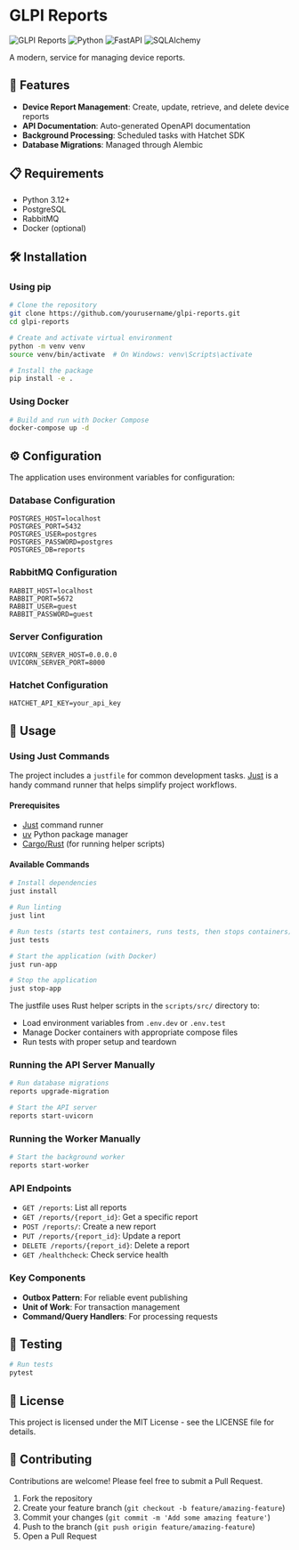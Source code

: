 # GLPI Reports

![GLPI Reports](https://img.shields.io/badge/GLPI-Reports-blue)
![Python](https://img.shields.io/badge/Python-3.12+-blue)
![FastAPI](https://img.shields.io/badge/FastAPI-0.115+-green)
![SQLAlchemy](https://img.shields.io/badge/SQLAlchemy-2.0+-orange)

A modern, service for managing device reports.

## 🚀 Features

- **Device Report Management**: Create, update, retrieve, and delete device reports
- **API Documentation**: Auto-generated OpenAPI documentation
- **Background Processing**: Scheduled tasks with Hatchet SDK
- **Database Migrations**: Managed through Alembic

## 📋 Requirements

- Python 3.12+
- PostgreSQL
- RabbitMQ
- Docker (optional)

## 🛠️ Installation

### Using pip

```bash
# Clone the repository
git clone https://github.com/yourusername/glpi-reports.git
cd glpi-reports

# Create and activate virtual environment
python -m venv venv
source venv/bin/activate  # On Windows: venv\Scripts\activate

# Install the package
pip install -e .
```

### Using Docker

```bash
# Build and run with Docker Compose
docker-compose up -d
```

## ⚙️ Configuration

The application uses environment variables for configuration:

### Database Configuration
```
POSTGRES_HOST=localhost
POSTGRES_PORT=5432
POSTGRES_USER=postgres
POSTGRES_PASSWORD=postgres
POSTGRES_DB=reports
```

### RabbitMQ Configuration
```
RABBIT_HOST=localhost
RABBIT_PORT=5672
RABBIT_USER=guest
RABBIT_PASSWORD=guest
```

### Server Configuration
```
UVICORN_SERVER_HOST=0.0.0.0
UVICORN_SERVER_PORT=8000
```

### Hatchet Configuration
```
HATCHET_API_KEY=your_api_key
```

## 🚀 Usage

### Using Just Commands

The project includes a `justfile` for common development tasks. [Just](https://github.com/casey/just) is a handy command runner that helps simplify project workflows.

#### Prerequisites

- [Just](https://github.com/casey/just) command runner
- [uv](https://github.com/astral-sh/uv) Python package manager
- [Cargo/Rust](https://www.rust-lang.org/tools/install) (for running helper scripts)

#### Available Commands

```bash
# Install dependencies
just install

# Run linting
just lint

# Run tests (starts test containers, runs tests, then stops containers)
just tests

# Start the application (with Docker)
just run-app

# Stop the application
just stop-app
```

The justfile uses Rust helper scripts in the `scripts/src/` directory to:
- Load environment variables from `.env.dev` or `.env.test`
- Manage Docker containers with appropriate compose files
- Run tests with proper setup and teardown

### Running the API Server Manually

```bash
# Run database migrations
reports upgrade-migration

# Start the API server
reports start-uvicorn
```

### Running the Worker Manually

```bash
# Start the background worker
reports start-worker
```

### API Endpoints

- `GET /reports`: List all reports
- `GET /reports/{report_id}`: Get a specific report
- `POST /reports/`: Create a new report
- `PUT /reports/{report_id}`: Update a report
- `DELETE /reports/{report_id}`: Delete a report
- `GET /healthcheck`: Check service health

### Key Components

- **Outbox Pattern**: For reliable event publishing
- **Unit of Work**: For transaction management
- **Command/Query Handlers**: For processing requests

## 🧪 Testing

```bash
# Run tests
pytest
```

## 📝 License

This project is licensed under the MIT License - see the LICENSE file for details.

## 🤝 Contributing

Contributions are welcome! Please feel free to submit a Pull Request.

1. Fork the repository
2. Create your feature branch (`git checkout -b feature/amazing-feature`)
3. Commit your changes (`git commit -m 'Add some amazing feature'`)
4. Push to the branch (`git push origin feature/amazing-feature`)
5. Open a Pull Request
